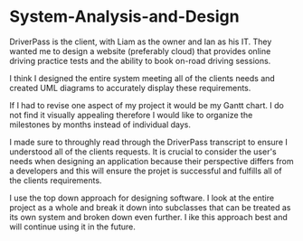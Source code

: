 # System-Analysis-and-Design
DriverPass is the client, with Liam as the owner and Ian as his IT. They wanted me to design a website (preferably cloud) that provides online driving practice tests and the ability to book on-road driving sessions.

I think I designed the entire system meeting all of the clients needs and created UML diagrams to accurately display these requirements.

If I had to revise one aspect of my project it would be my Gantt chart. I do not find it visually appealing therefore I would like to organize the milestones by months instead of individual days.

I made sure to throughly read through the DriverPass transcript to ensure I understood all of the clients requests. It is crucial to consider the user's needs when designing an application because their perspective differs from a developers and this will ensure the projet is successful and fulfills all of the clients requirements.

I use the top down approach for designing software. I look at the entire project as a whole and break it down into subclasses that can be treated as its own system and broken down even further. I ike this approach best and will continue using it in the future.
